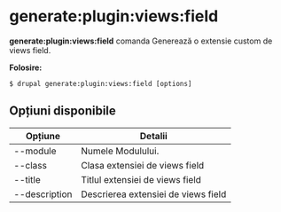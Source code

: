 # generate:plugin:views:field
**generate:plugin:views:field** comanda Generează o extensie custom de views field.

**Folosire:**
```
$ drupal generate:plugin:views:field [options] 
```

## Opțiuni disponibile
Opțiune | Detalii
-------|-------------
--module | Numele Modulului.
--class | Clasa extensiei de views field
--title | Titlul extensiei de views field
--description | Descrierea extensiei de views field
